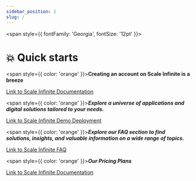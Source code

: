 ```yaml
---
sidebar_position: 1
slug: /
---
```

<span style={{ fontFamily: 'Georgia', fontSize: '12pt' }}>


# 💥 Quick starts

<span style={{ color: 'orange' }}>**Creating an account on Scale Infinite is a breeze**</span>

[Link to Scale Infinite Documentation](https://techscaleinfinite.github.io/introduction/cloud-float/create-account)


<span style={{ color: 'orange' }}>_**Explore a universe of applications and digital solutions tailored to your needs.**_</span>

[Link to Scale Infinite Demo Deployment](https://techscaleinfinite.github.io/demo-deployment%20copy/)


<span style={{ color: 'orange' }}>_**Explore our FAQ section to find solutions, insights, and valuable information on a wide range of topics.**_</span>

[Link to Scale Infinite FAQ ](https://techscaleinfinite.github.io/faq)



<span style={{ color: 'orange' }}>_**Our Pricing Plans**_</span>

[Link to Scale Infinite Documentation](https://techscaleinfinite.github.io/introduction/cloud-float/billing-and-usage)

</span>